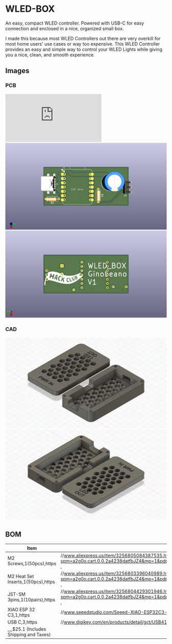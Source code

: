 # WLED-BOX
An easy, compact WLED controller. Powered with USB-C for easy connection and enclosed in a nice, organized small box.

I made this because most WLED Controllers out there are very overkill for most home users' use cases or way too expensive. 
This WLED Controller provides an easy and simple way to control your WLED Lights while giving you a nice, clean, and smooth experience.
## Images

### PCB
![](https://github.com/Choccy-vr/WLED-BOX/blob/main/Images/WLED_BOX_Sch.pdf)
![](https://github.com/Choccy-vr/WLED-BOX/blob/main/Images/WLED_Box.png)
![](https://github.com/Choccy-vr/WLED-BOX/blob/main/Images/WLED_Box_Bottom.png)

### CAD
![](https://github.com/Choccy-vr/WLED-BOX/blob/main/Images/WLED%20Box.png)
![](https://github.com/Choccy-vr/WLED-BOX/blob/main/Images/WLED%20Box%202.png)

## BOM

|Item                                   |,Quanity                                                                                                                                                                                                                                                                                                                                                                                                                                              |,Source|,Price|,Total|FIELD6|
|---------------------------------------|------------------------------------------------------------------------------------------------------------------------------------------------------------------------------------------------------------------------------------------------------------------------------------------------------------------------------------------------------------------------------------------------------------------------------------------------------|-------|------|------|------|
|M2 Screws,1(50pcs),https               |//www.aliexpress.us/item/3256805084387535.html?spm=a2g0o.cart.0.0.2a4238datfbJZ4&mp=1&pdp_npi=5%40dis%21USD%21USD%201.12%21USD%201.12%21%21USD%200.31%21%21%21%40210337bc17504290038523905ef430%2112000032432141682%21ct%21US%213108417632%21%211%210&_gl=1*1enbcc0*_gcl_au*NDM2NDExMDYwLjE3NDk1NzAxOTM.*_ga*MTI2OTU4ODg1MTA3NjI0MC4xNzUwMzc4MzE5NjA1*_ga_VED1YSGNC7*czE3NTA0Mjc4MTckbzIkZzEkdDE3NTA0MjkwMDUkajckbDAkaDA.&gatewayAdapt=glo2usa,$1.12 ,|       |      |      |      |
|M2 Heat Set Inserts,1(50pcs),https     |//www.aliexpress.us/item/3256803396040989.html?spm=a2g0o.cart.0.0.2a4238datfbJZ4&mp=1&pdp_npi=5%40dis%21USD%21USD%201.88%21USD%201.64%21%21USD%201.61%21%21%21%40210337bc17504290038523905ef430%2112000026370649721%21ct%21US%213108417632%21%211%210&_gl=1*1enbcc0*_gcl_au*NDM2NDExMDYwLjE3NDk1NzAxOTM.*_ga*MTI2OTU4ODg1MTA3NjI0MC4xNzUwMzc4MzE5NjA1*_ga_VED1YSGNC7*czE3NTA0Mjc4MTckbzIkZzEkdDE3NTA0MjkwMDUkajckbDAkaDA.&gatewayAdapt=glo2usa,$1.64 ,|       |      |      |      |
|JST-SM  3pins,1(10pairs),https         |//www.aliexpress.us/item/3256804429301946.html?spm=a2g0o.cart.0.0.2a4238datfbJZ4&mp=1&pdp_npi=5%40dis%21USD%21USD%203.18%21USD%203.18%21%21USD%200.93%21%21%21%40210337bc17504290038523905ef430%2112000029927782269%21ct%21US%213108417632%21%211%210&_gl=1*1enbcc0*_gcl_au*NDM2NDExMDYwLjE3NDk1NzAxOTM.*_ga*MTI2OTU4ODg1MTA3NjI0MC4xNzUwMzc4MzE5NjA1*_ga_VED1YSGNC7*czE3NTA0Mjc4MTckbzIkZzEkdDE3NTA0MjkwMDUkajckbDAkaDA.&gatewayAdapt=glo2usa,$3.18 ,|       |      |      |      |
|XIAO ESP 32 C3,1,https                 |//www.seeedstudio.com/Seeed-XIAO-ESP32C3-p-5431.html,$4.90 ,                                                                                                                                                                                                                                                                                                                                                                                          |       |      |      |      |
|USB C,3,https                          |//www.digikey.com/en/products/detail/gct/USB4135-GF-A/16036137,$2.01 ,                                                                                                                                                                                                                                                                                                                                                                                |       |      |      |      |
|,,,,$25.1 (Includes Shipping and Taxes)|                                                                                                                                                                                                                                                                                                                                                                                                                                                      |       |      |      |      |
